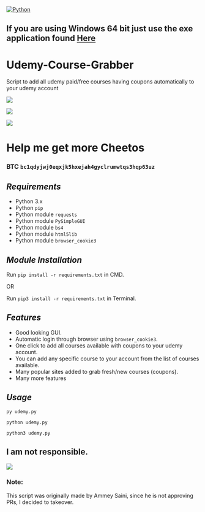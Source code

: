 [![Python](https://forthebadge.com/images/badges/made-with-python.svg)](https://www.python.org/)

## If you are using **Windows 64 bit** just use the exe application found [Here](https://github.com/techtanic/Udemy-Course-Grabber/releases)

# Udemy-Course-Grabber
Script to add all udemy paid/free courses having coupons automatically to your udemy account

![](https://cdn.discordapp.com/attachments/758388245591228437/791362267421737040/image.png)

![](https://cdn.discordapp.com/attachments/728226386602623019/791664965684953119/image_1.png)

![](https://cdn.discordapp.com/attachments/758388245591228437/791361656138891294/Screenshot_2020-12-23_204114.png)


# Help me get more Cheetos
### BTC `bc1qdyjwj0eqxjk5hxejah4gyclrumwtqs3hqp63uz` 

## ***Requirements***

- Python 3.x
- Python `pip`
- Python module `requests`
- Python module `PySimpleGUI`
- Python module `bs4`
- Python module `html5lib`
- Python module `browser_cookie3`

## ***Module Installation***
Run	`pip install -r requirements.txt` in CMD.

OR

Run `pip3 install -r requirements.txt` in Terminal.

## ***Features***

- Good looking GUI.
- Automatic login through browser using `browser_cookie3`.
- One click to add all courses available with coupons to your udemy account.
- You can add any specific course to your account from the list of courses available.
- Many popular sites added to grab fresh/new courses (coupons).
- Many more features

## ***Usage***
`py udemy.py`

`python udemy.py`

`python3 udemy.py`

## I am not responsible.
![](https://cdn.discordapp.com/attachments/749247352073617518/785906195767754753/unknown.png)

### Note: 
This script was originally made by Ammey Saini, since he is not approving PRs, I decided to takeover.
